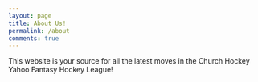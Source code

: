 ```yaml
---
layout: page
title: About Us!
permalink: /about
comments: true
---
```


<div class="row justify-content-between">
<div class="col-md-8 pr-5">

This website is your source for all the latest moves in the Church Hockey Yahoo Fantasy Hockey League!

</div>
</div>
